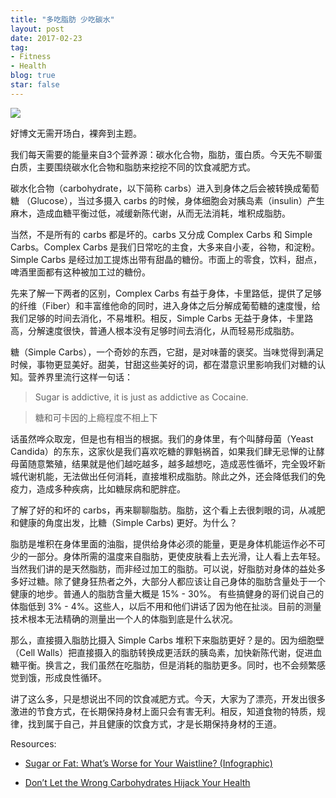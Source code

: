 ```yaml
---
title: "多吃脂肪 少吃碳水"
layout: post
date: 2017-02-23
tag:
- Fitness
- Health
blog: true
star: false
---
```


<img src="{{ site.url }}/assets/images/fatandsugar.jpg" style="display:block; margin: 0 auto;" />

好博文无需开场白，裸奔到主题。

我们每天需要的能量来自3个营养源：碳水化合物，脂肪，蛋白质。今天先不聊蛋白质，主要围绕碳水化合物和脂肪来挖挖不同的饮食减肥方式。

碳水化合物（carbohydrate，以下简称 carbs）进入到身体之后会被转换成葡萄糖 （Glucose），当过多摄入 carbs 的时候，身体细胞会对胰岛素（insulin）产生麻木，造成血糖平衡过低，减缓新陈代谢，从而无法消耗，堆积成脂肪。

当然，不是所有的 carbs 都是坏的。carbs 又分成 Complex Carbs 和 Simple Carbs。Complex Carbs 是我们日常吃的主食，大多来自小麦，谷物，和淀粉。Simple Carbs 是经过加工提炼出带有甜晶的糖份。市面上的零食，饮料，甜点，啤酒里面都有这种被加工过的糖份。

先来了解一下两者的区别，Complex Carbs 有益于身体，卡里路低，提供了足够的纤维（Fiber）和丰富维他命的同时，进入身体之后分解成葡萄糖的速度慢，给我们足够的时间去消化，不易堆积。相反，Simple Carbs 无益于身体，卡里路高，分解速度很快，普通人根本没有足够时间去消化，从而轻易形成脂肪。

糖（Simple Carbs），一个奇妙的东西，它甜，是对味蕾的褒奖。当味觉得到满足时候，事物更显美好。甜美，甘甜这些美好的词，都在潜意识里影响我们对糖的认知。营养界里流行这样一句话：

> Sugar is addictive, it is just as addictive as Cocaine.

> 糖和可卡因的上瘾程度不相上下

话虽然哗众取宠，但是也有相当的根据。我们的身体里，有个叫酵母菌（Yeast Candida）的东东，这家伙是我们喜欢吃糖的罪魁祸首，如果我们肆无忌惮的让酵母菌随意繁殖，结果就是他们越吃越多，越多越想吃，造成恶性循坏，完全毁坏新城代谢机能，无法做出任何消耗，直接堆积成脂肪。除此之外，还会降低我们的免疫力，造成多种疾病，比如糖尿病和肥胖症。

了解了好的和坏的 carbs，再来聊聊脂肪。脂肪，这个看上去很刺眼的词，从减肥和健康的角度出发，比糖（Simple Carbs) 更好。为什么？

脂肪是堆积在身体里面的油脂，提供给身体必须的能量，更是身体机能运作必不可少的一部分。身体所需的温度来自脂肪，更使皮肤看上去光滑，让人看上去年轻。当然我们讲的是天然脂肪，而非经过加工的脂肪。可以说，好脂肪对身体的益处多多好过糖。除了健身狂热者之外，大部分人都应该让自己身体的脂肪含量处于一个健康的地步。普通人的脂肪含量大概是 15% - 30%。 有些搞健身的哥们说自己的体脂低到 3% - 4%。这些人，以后不用和他们讲话了因为他在扯淡。目前的测量技术根本无法精确的测量出一个人的体脂到底是什么状况。

那么，直接摄入脂肪比摄入 Simple Carbs 堆积下来脂肪更好？是的。因为细胞壁（Cell Walls）把直接摄入的脂肪转换成更活跃的胰岛素，加快新陈代谢，促进血糖平衡。换言之，我们虽然在吃脂肪，但是消耗的脂肪更多。同时，也不会频繁感觉到饿，形成良性循环。

讲了这么多，只是想说出不同的饮食减肥方式。今天，大家为了漂亮，开发出很多激进的节食方式，在长期保持身材上面只会有害无利。相反，知道食物的特质，规律，找到属于自己，并且健康的饮食方式，才是长期保持身材的王道。

Resources:

* <a href="https://health.clevelandclinic.org/2016/02/sugar-vs-fat-which-is-worse-for-weight-gain/" target="_blank">Sugar or Fat: What’s Worse for Your Waistline? (Infographic)</a>

* <a href="https://health.clevelandclinic.org/2016/01/dont-let-the-wrong-carbohydrates-hijack-your-health/" target="_blank">Don’t Let the Wrong Carbohydrates Hijack Your Health</a>
